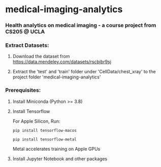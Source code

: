 # medical-imaging-analytics
### Health analytics on medical imaging - a course project from CS205 @ UCLA 

### Extract Datasets:

1. Download the dataset from https://data.mendeley.com/datasets/rscbjbr9sj

2. Extract the 'test' and 'train' folder under 'CellData/chest_xray' to the project folder 'medical-imaging-analytics'

### Prerequisites:
1. Install Miniconda (Python >= 3.8)

2. Install Tensorflow

    For Apple Silicon, Run:

    `pip install tensorflow-macos`

    `pip install tensorflow-metal`

    Metal accelerates training on Apple GPUs

3. Install Jupyter Notebook and other packages

